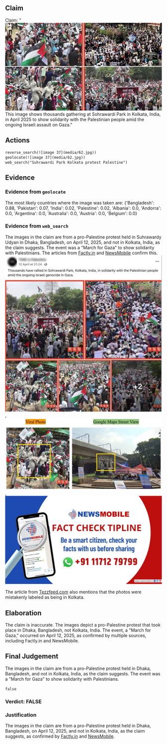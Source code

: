 ## Claim
Claim: "![image 37](media/62.jpg) This image shows thousands gathering at Sohrawardi Park in Kolkata, India, in April 2025 to show solidarity with the Palestinian people amid the ongoing Israeli assault on Gaza."

## Actions
```
reverse_search(![image 37](media/62.jpg))
geolocate(![image 37](media/62.jpg))
web_search("Suhrawardi Park Kolkata protest Palestine")
```

## Evidence
### Evidence from `geolocate`
The most likely countries where the image was taken are: {'Bangladesh': 0.88, 'Pakistan': 0.07, 'India': 0.02, 'Palestine': 0.02, 'Albania': 0.0, 'Andorra': 0.0, 'Argentina': 0.0, 'Australia': 0.0, 'Austria': 0.0, 'Belgium': 0.0}

### Evidence from `web_search`
The images in the claim are from a pro-Palestine protest held in Suhrawardy Udyan in Dhaka, Bangladesh, on April 12, 2025, and not in Kolkata, India, as the claim suggests. The event was a "March for Gaza" to show solidarity with Palestinians. The articles from [Factly.in](https://factly.in/photos-of-a-protest-held-in-solidarity-with-palestine-in-dhaka-bangladesh-are-falsely-shared-as-those-from-kolkata/) and [NewsMobile](https://www.newsmobile.in/nm-fact-checker/fact-check-images-of-pro-palestine-protest-in-bangladeshs-dhaka-falsely-linked-to-india/) confirm this. ![image 11618](media/2025-08-31_10-41-1756636906-588664.jpg), ![image 11621](media/2025-08-31_10-41-1756636913-707032.jpg), ![image 11629](media/2025-08-31_10-43-1756636988-219999.jpg)

The article from [Tezzfeed.com](https://tezzfeed.com/latest-news/palestinian-media-shares-bangladeshs-pro-gaza-protest-photos-mistakenly-labels-them-as-kolkata-1744522142539) also mentions that the photos were mistakenly labeled as being in Kolkata.


## Elaboration
The claim is inaccurate. The images depict a pro-Palestine protest that took place in Dhaka, Bangladesh, not Kolkata, India. The event, a "March for Gaza," occurred on April 12, 2025, as confirmed by multiple sources, including Factly.in and NewsMobile.


## Final Judgement
The images in the claim are from a pro-Palestine protest held in Dhaka, Bangladesh, and not in Kolkata, India, as the claim suggests. The event was a "March for Gaza" to show solidarity with Palestinians.

`false`

### Verdict: FALSE

### Justification
The images in the claim are from a pro-Palestine protest held in Dhaka, Bangladesh, on April 12, 2025, and not in Kolkata, India, as the claim suggests, as confirmed by [Factly.in](https://factly.in/photos-of-a-protest-held-in-solidarity-with-palestine-in-dhaka-bangladesh-are-falsely-shared-as-those-from-kolkata/) and [NewsMobile](https://www.newsmobile.in/nm-fact-checker/fact-check-images-of-pro-palestine-protest-in-bangladeshs-dhaka-falsely-linked-to-india/).
